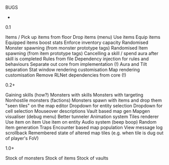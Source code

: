 BUGS

-

0.1

Items
	/ Pick up items from floor
	Drop items (menu)
	Use items
	Equip items
	Equipped items boost stats
	Enforce inventory capacity
Randomised Monster spawning (from monster prototype tags)
Randomised Item spawning (from item prototype tags)
Cancelling a skill / spend aura after skill is completed
Rules from file
Dependency injection for rules and behaviours
Separate out core from implementation (!)
	Aura and Tilt separation
		Stat window rendering customisation
		Map rendering customisation
Remove RLNet dependencies from core (!)

0.2+

Gaining skills (how?)
Monsters with skills
	Monsters with targeting
Nonhostile monsters (factions)
Monsters spawn with items and drop them
"seen tiles" on the map editor
Dropdown for entity selection
Dropdown for cell selection
Mouseover descriptions
Vault based map gen
Mapgen visualiser (debug menu)
Better tunneler
Animation system
Tiles renderer
Use item on item
Use item on entity
Audio system (beep boop)
Random item generation
Traps
Encounter based map population
View message log scrollback
Remembered state of altered map tiles (e.g. when tile is dug out of player's FoV)

1.0+

Stock of monsters
Stock of items
Stock of vaults
